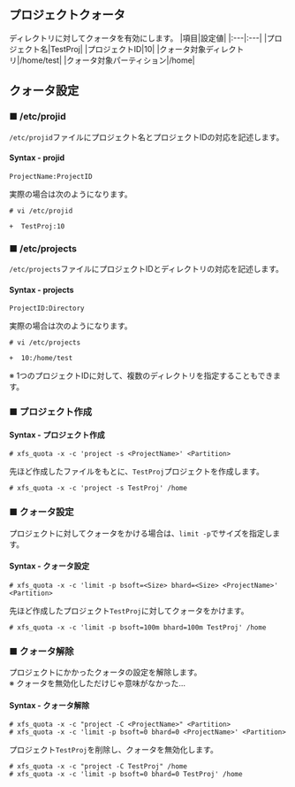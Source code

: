## プロジェクトクォータ
ディレクトリに対してクォータを有効にします。
|項目|設定値|
|:---|:---|
|プロジェクト名|TestProj|
|プロジェクトID|10|
|クォータ対象ディレクトリ|/home/test|
|クォータ対象パーティション|/home|

## クォータ設定
### ■ /etc/projid
`/etc/projid`ファイルにプロジェクト名とプロジェクトIDの対応を記述します。
#### Syntax - projid
```
ProjectName:ProjectID
```
実際の場合は次のようになります。
```
# vi /etc/projid
```
```
+  TestProj:10
```
### ■ /etc/projects
`/etc/projects`ファイルにプロジェクトIDとディレクトリの対応を記述します。
#### Syntax - projects
```
ProjectID:Directory
```
実際の場合は次のようになります。
```
# vi /etc/projects
```
```
+  10:/home/test
```
※ 1つのプロジェクトIDに対して、複数のディレクトリを指定することもできます。
### ■ プロジェクト作成
#### Syntax - プロジェクト作成
```
# xfs_quota -x -c 'project -s <ProjectName>' <Partition>
```
先ほど作成したファイルをもとに、`TestProj`プロジェクトを作成します。
```
# xfs_quota -x -c 'project -s TestProj' /home
```
### ■ クォータ設定
プロジェクトに対してクォータをかける場合は、`limit -p`でサイズを指定します。
#### Syntax - クォータ設定
```
# xfs_quota -x -c 'limit -p bsoft=<Size> bhard=<Size> <ProjectName>' <Partition>
```
先ほど作成したプロジェクト`TestProj`に対してクォータをかけます。
```
# xfs_quota -x -c 'limit -p bsoft=100m bhard=100m TestProj' /home
```
### ■ クォータ解除
プロジェクトにかかったクォータの設定を解除します。  
※ クォータを無効化しただけじゃ意味がなかった...
#### Syntax - クォータ解除
```
# xfs_quota -x -c "project -C <ProjectName>" <Partition>
# xfs_quota -x -c 'limit -p bsoft=0 bhard=0 <ProjectName>' <Partition>
```
プロジェクト`TestProj`を削除し、クォータを無効化します。
```
# xfs_quota -x -c "project -C TestProj" /home
# xfs_quota -x -c 'limit -p bsoft=0 bhard=0 TestProj' /home
```

